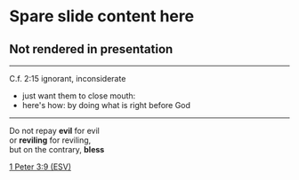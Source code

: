 # Spare slide content here
## Not rendered in presentation

---
>>>
C.f. 2:15 ignorant, inconsiderate
+ just want them to close mouth:
+ here's how: by doing what is right before God

---
Do not repay **evil** for evil <br>
or **reviling** for reviling, <br>
but on the contrary, **bless**

[1 Peter 3:9 (ESV)](# "rev")

>>>

